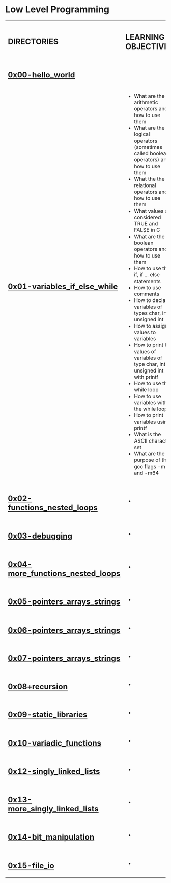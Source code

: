 <h1>Low Level Programming </h1>
<table>
    <tr>
        <td><strong><h2>DIRECTORIES</h2></strong></td>
        <td><strong><h2>LEARNING OBJECTIVES</h2></strong></td>
    </tr>
    <tr>
        <td><h2><a href="https://github.com/LivingDemonness28/alx-low_level_programming/tree/master/0x00-hello_world" target="_blanket">0x00-hello_world</a></h2></td>
        <td></td>
    </tr>
    <tr>
        <td><h2><a href="https://github.com/LivingDemonness28/alx-low_level_programming/tree/master/0x01-variables_if_else_while" target="_blanket">0x01-variables_if_else_while</a></h2></td>
        <td>
            <ul>
                <li>What are the arithmetic operators and how to use them</li>
                <li>What are the logical operators (sometimes called boolean operators) and how to use them</li>
                <li>What the the relational operators and how to use them</li>
                <li>What values are considered TRUE and FALSE in C</li>
                <li>What are the boolean operators and how to use them</li>
                <li>How to use the if, if ... else statements</li>
                <li>How to use comments</li>
                <li>How to declare variables of types char, int, unsigned int</li>
                <li>How to assign values to variables</li>
                <li>How to print the values of variables of type char, int, unsigned int with printf</li>
                <li>How to use the while loop</li>
                <li>How to use variables with the while loop</li>
                <li>How to print variables using printf</li>
                <li>What is the ASCII character set</li>
                <li>What are the purpose of the gcc flags -m32 and -m64</li>
            </ul>
        </td>
    </tr>
    <tr>
        <td><h2><a href="https://github.com/LivingDemonness28/alx-low_level_programming/tree/master/0x02-functions_nested_loops" target="_blanket">0x02-functions_nested_loops</a></h2></td>
        <td>
            <ul>
                <li></li>
            </ul>
        </td>
    </tr>
    <tr>
        <td><h2><a href="https://github.com/LivingDemonness28/alx-low_level_programming/tree/master/0x03-debugging" target="_blanket">0x03-debugging</a></h2></td>
        <td>
            <ul>
                <li></li>
            </ul>
        </td>
    </tr>
    <tr>
        <td><h2><a href="https://github.com/LivingDemonness28/alx-low_level_programming/tree/master/0x04-more_functions_nested_loops" target="_blanket">0x04-more_functions_nested_loops</a></h2></td>
        <td>
            <ul>
                <li></li>
            </ul>
        </td>
    </tr>
    <tr>
        <td><h2><a href="https://github.com/LivingDemonness28/alx-low_level_programming/tree/master/0x05-pointers_arrays_strings" target="_blanket">0x05-pointers_arrays_strings</a></h2></td>
        <td>
            <ul>
                <li></li>
            </ul>
        </td>
    </tr>
    <tr>
        <td><h2><a href="https://github.com/LivingDemonness28/alx-low_level_programming/tree/master/0x06-pointers_arrays_strings" target="_blanket">0x06-pointers_arrays_strings</a></h2></td>
        <td>
            <ul>
                <li></li>
            </ul>
        </td>
    </tr>
    <tr>
        <td><h2><a href="https://github.com/LivingDemonness28/alx-low_level_programming/tree/master/0x07-pointers_arrays_strings" target="_blanket">0x07-pointers_arrays_strings</a></h2></td>
        <td>
            <ul>
                <li></li>
            </ul>
        </td>
    </tr>
    <tr>
        <td><h2><a href="https://github.com/LivingDemonness28/alx-low_level_programming/tree/master/0x08-recursion" target="_blanket">0x08+recursion</a></h2></td>
        <td>
            <ul>
                <li></li>
            </ul>
        </td>
    </tr>
    <tr>
        <td><h2><a href="https://github.com/LivingDemonness28/alx-low_level_programming/tree/master/0x09-static_libraries" target="_blanket">0x09-static_libraries</a></h2></td>
        <td>
            <ul>
                <li></li>
            </ul>
        </td>
    </tr>
    <tr>
        <td><h2><a href="https://github.com/LivingDemonness28/alx-low_level_programming/tree/master/0x10-variadic_functions" target="_blanket">0x10-variadic_functions</a></h2></td>
        <td>
            <ul>
                <li></li>
            </ul>
        </td>
    </tr>
    <tr>
        <td><h2><a href="https://github.com/LivingDemonness28/alx-low_level_programming/tree/master/0x12-singly_linked_lists" target="_blanket">0x12-singly_linked_lists</a></h2></td>
        <td>
            <ul>
                <li></li>
            </ul>
        </td>
    </tr>
    <tr>
        <td><h2><a href="https://github.com/LivingDemonness28/alx-low_level_programming/tree/master/0x13-more-singly_linked_lists" target="_blanket">0x13-more_singly_linked_lists</a></h2></td>
        <td>
            <ul>
                <li></li>
            </ul>
        </td>
    </tr>
    <tr>
        <td><h2><a href="https://github.com/LivingDemonness28/alx-low_level_programming/tree/master/0x14-bit_manipulation" target="_blanket">0x14-bit_manipulation</a></h2></td>
        <td>
            <ul>
                <li></li>
            </ul>
        </td>
    </tr>
    <tr>
        <td><h2><a href="https://github.com/LivingDemonness28/alx-low_level_programming/tree/master/0x15-file_io" target="_blanket">0x15-file_io</a></h2></td>
        <td>
            <ul>
                <li></li>
            </ul>
        </td>
    </tr>
</table>